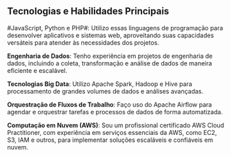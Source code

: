 ## Tecnologias e Habilidades Principais

#JavaScript, Python e PHP#: Utilizo essas linguagens de programação para desenvolver aplicativos e sistemas web, aproveitando suas capacidades versáteis para atender às necessidades dos projetos.

**Engenharia de Dados**: Tenho experiência em projetos de engenharia de dados, incluindo a coleta, transformação e análise de dados de maneira eficiente e escalável.

**Tecnologias Big Data**: Utilizo Apache Spark, Hadoop e Hive para processamento de grandes volumes de dados e análises avançadas.

**Orquestração de Fluxos de Trabalho**: Faço uso do Apache Airflow para agendar e orquestrar tarefas e processos de dados de forma automatizada.

**Computação em Nuvem (AWS)**: Sou um profissional certificado AWS Cloud Practitioner, com experiência em serviços essenciais da AWS, como EC2, S3, IAM e outros, para implementar soluções escaláveis e confiáveis em nuvem.

